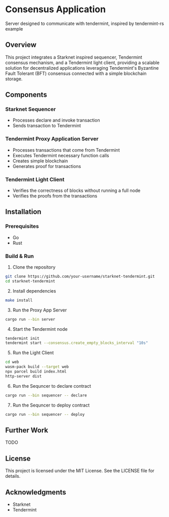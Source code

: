 # Consensus Application
Server designed to communicate with tendermint, inspired by tendermint-rs example

## Overview
This project integrates a Starknet inspired sequencer, Tendermint consensus mechanism, and a Tendermint light client, providing a scalable solution for decentralized applications leveraging Tendermint's Byzantine Fault Tolerant (BFT) consensus connected with a simple blockchain storage.

## Components
### Starknet Sequencer
- Processes declare and invoke transaction
- Sends transaction to Tendermint
### Tendermint Proxy Application Server
- Processes transactions that come from Tendermint
- Executes Tendermint necessary function calls
- Creates simple blockchain
- Generates proof for transactions
### Tendermint Light Client
- Verifies the correctness of blocks without running a full node
- Verifies the proofs from the transactions

## Installation
### Prerequisites
- Go
- Rust
### Build & Run
1. Clone the repository
```bash
git clone https://github.com/your-username/starknet-tendermint.git
cd starknet-tendermint
```
2. Install dependencies
```bash
make install
```
3. Run the Proxy App Server
```bash
cargo run --bin server
```
4. Start the Tendermint node
```bash
tendermint init
tendermint start --consensus.create_empty_blocks_interval "10s"
```
5. Run the Light Client
```bash
cd web
wasm-pack build --target web
npx parcel build index.html
http-server dist
```
6. Run the Sequncer to declare contract
```bash
cargo run --bin sequencer -- declare
```
7. Run the Sequncer to deploy contract
```bash
cargo run --bin sequencer -- deploy
```

## Further Work
TODO

## License
This project is licensed under the MIT License. See the LICENSE file for details.

## Acknowledgments
- Starknet
- Tendermint
